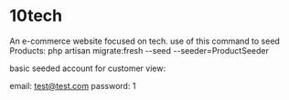 # 10tech
An e-commerce website focused on tech.
use of this command to seed Products: php artisan migrate:fresh --seed --seeder=ProductSeeder

basic seeded account for customer view:

email: test@test.com
password: 1